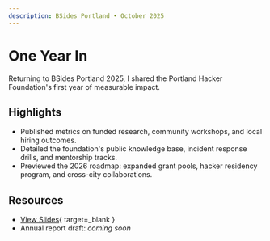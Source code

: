 ```yaml
---
description: BSides Portland • October 2025
---
```


# One Year In

Returning to BSides Portland 2025, I shared the Portland Hacker Foundation's first year of measurable impact.

## Highlights

- Published metrics on funded research, community workshops, and local hiring outcomes.
- Detailed the foundation's public knowledge base, incident response drills, and mentorship tracks.
- Previewed the 2026 roadmap: expanded grant pools, hacker residency program, and cross-city collaborations.

## Resources

- [View Slides](https://gamma.app/docs/Portland-Hacker-Foundation-jno0rsrcnki80rl){ target=_blank }
- Annual report draft: _coming soon_
